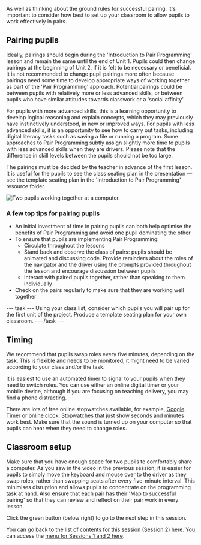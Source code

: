 As well as thinking about the ground rules for successful pairing, it's important to consider how best to set up your classroom to allow pupils to work effectively in pairs.

## Pairing pupils

Ideally, pairings should begin during the 'Introduction to Pair Programming' lesson and remain the same until the end of Unit 1. Pupils could then change pairings at the beginning of Unit 2, if it is felt to be necessary or beneficial. It is not recommended to change pupil pairings more often because pairings need some time to develop appropriate ways of working together as part of the 'Pair Programming' approach. Potential pairings could be between pupils with relatively more or less advanced skills, or between pupils who have similar attitudes towards classwork or a 'social affinity'. 

For pupils with more advanced skills, this is a learning opportunity to develop logical reasoning and explain concepts, which they may previously have instinctively understood, in new or improved ways. For pupils with less advanced skills, it is an opportunity to see how to carry out tasks, including digital literacy tasks such as saving a file or running a program. Some approaches to Pair Programming subtly assign slightly more time to pupils with less advanced skills when they are drivers. Please note that the difference in skill levels between the pupils should not be too large.

The pairings must be decided by the teacher in advance of the first lesson. It is useful for the pupils to see the class seating plan in the presentation — see the template seating plan in the 'Introduction to Pair Programming' resource folder. 

 ![Two pupils working together at a computer.](images/GBICpair.jpg)

### A few top tips for pairing pupils
+ An initial investment of time in pairing pupils can both help optimise the benefits of Pair Programming and avoid one pupil dominating the other
+ To ensure that pupils are implementing Pair Programming:
  + Circulate throughout the lessons
  + Stand back and observe the class of pairs: pupils should be animated and discussing code. Provide reminders about the roles of the navigator and the driver using the prompts provided throughout the lesson and encourage discussion between pupils
  + Interact with paired pupils together, rather than speaking to them individually
+ Check on the pairs regularly to make sure that they are working well together

--- task --- Using your class list, consider which pupils you will pair up for the first unit of the project. Produce a template seating plan for your own classroom. --- /task ---

## Timing

We recommend that pupils swap roles every five minutes, depending on the task. This is flexible and needs to be monitored, it might need to be varied according to your class and/or the task.

It is easiest to use an automated timer to signal to your pupils when they need to switch roles. You can use either an online digital timer or your mobile device, although if you are focusing on teaching delivery, you may find a phone distracting.

There are lots of free online stopwatches available, for example, [Google Timer](https://www.google.com/search?q=google+timer&rlz=1C1CHBF_enGB860GB861&oq=google+timer&aqs=chrome..69i57j0l7.1420j0j7&sourceid=chrome&ie=UTF-8)  or [online clock](http://www.timer.onlineclock.net). Stopwatches that just show seconds and minutes work best. Make sure that the sound is turned up on your computer so that pupils can hear when they need to change roles.

## Classroom setup

Make sure that you have enough space for two pupils to comfortably share a computer. As you saw in the video in the previous session, it is easier for pupils to simply move the keyboard and mouse over to the driver as they swap roles, rather than swapping seats after every five-minute interval. This minimises disruption and allows pupils to concentrate on the programming task at hand. Also ensure that each pair has their 'Map to successful pairing' so that they can review and reflect on their pair work in every lesson.

Click the green button (below right) to go to the next step in this session.

You can go back to the [list of contents for this session (Session 2) here](https://projects.raspberrypi.org/en/projects/gbic-pair-programming-2).
You can access the [menu for Sessions 1 and 2 here](https://projects.raspberrypi.org/en/pathways/gbic-pair-programming-training).
